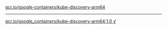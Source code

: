 [gcr.io/google-containers/kube-discovery-arm64](https://hub.docker.com/r/sqeven/kube-discovery-arm64/tags/) 

----
[gcr.io/google_containers/kube-discovery-arm64:1.0 √](https://hub.docker.com/r/sqeven/kube-discovery-arm64/tags/)

